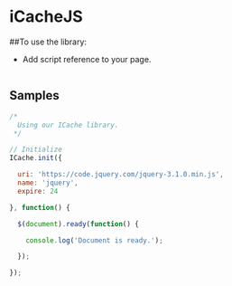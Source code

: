 # iCacheJS

##To use the library:

* Add script reference to your page.

  ```html
<!-- add reference to icache library -->
<script src="icache.js"></script>

## Samples

```javascript
/*
  Using our ICache library.
 */

// Initialize
ICache.init({

  uri: 'https://code.jquery.com/jquery-3.1.0.min.js',
  name: 'jquery',
  expire: 24

}, function() {

  $(document).ready(function() {

    console.log('Document is ready.');

  });

});
```
